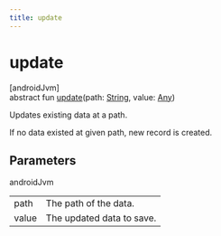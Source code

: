 ```yaml
---
title: update
---
```



# update



[androidJvm]\
abstract fun [update](update.html)(path: [String](https://kotlinlang.org/api/latest/jvm/stdlib/kotlin/-string/index.html), value: [Any](https://kotlinlang.org/api/latest/jvm/stdlib/kotlin/-any/index.html))



Updates existing data at a path.



If no data existed at given path, new record is created.



## Parameters


androidJvm

| | |
|---|---|
| path | The path of the data. |
| value | The updated data to save. |




